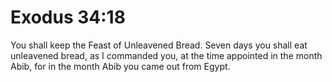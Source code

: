 # Exodus 34:18

You shall keep the Feast of Unleavened Bread. Seven days you shall eat unleavened bread, as I commanded you, at the time appointed in the month Abib, for in the month Abib you came out from Egypt.
